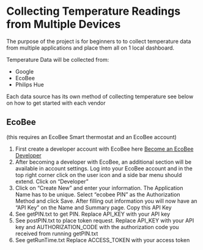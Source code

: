 # Collecting Temperature Readings from Multiple Devices
The purpose of the project is for beginners to to collect temperature data from multiple applications and place them all on 1 local dashboard.

Temperature Data will be collected from:
- Google
- EcoBee
- Philips Hue

Each data source has its own method of collecting temperature see below on how to get started with each vendor

## EcoBee
(this requires an EcoBee Smart thermostat and an EcoBee account)
1. First create a developer account with EcoBee here [Become an EcoBee Developer](https://www.ecobee.com/home/developer/loginDeveloper.jsp)
2. After becoming a developer with EcoBee, an additional section will be available in account settings. Log into your EcoBee account and in the top right corner click on the user icon and a side bar menu should extend. Click on “Developer”
3. Click on “Create New” and enter your information. The Application Name has to be unique. Select “ecobee PIN” as the Authorization Method and click Save. After filling out information you will now have an “API Key” on the Name and Summary page. Copy this API Key
4. See getPIN.txt to get PIN. Replace API_KEY with your API key
5. See postPIN.txt to place token request. Replace API_KEY with your API key and AUTHORIZATION_CODE with the authorization code you received from running getPIN.txt
6. See getRunTime.txt Replace ACCESS_TOKEN with your access token
